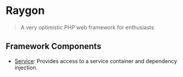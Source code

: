 # Raygon

> A very optimistic PHP web framework for enthusiasts

## Framework Components

- [Service](/../../tree/master/src/Service): Provides access to a service container and dependency injection.
